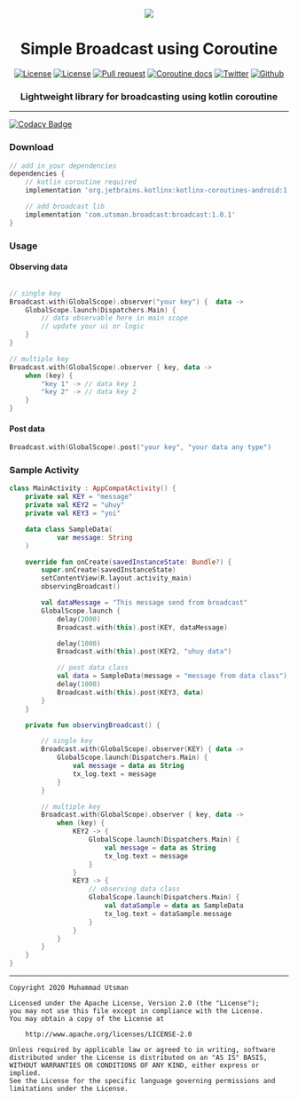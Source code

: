 <p align="center">
  <img src="https://images.unsplash.com/photo-1550935114-99de2f488f47?ixlib=rb-1.2.1&ixid=eyJhcHBfaWQiOjEyMDd9&auto=format&fit=crop&w=800&q=80"/>
</p>

<h1 align="center">Simple Broadcast using Coroutine</h1>
<p align="center">
  <a href="LICENSE"><img alt="License" src="https://img.shields.io/badge/License-Apache%202.0-blue.svg"></a>
  <a href="https://bintray.com/kucingapes/utsman/com.utsman.broadcast/_latestVersion"><img alt="License" src="https://api.bintray.com/packages/kucingapes/utsman/com.utsman.broadcast/images/download.svg"></a>
  <a href="https://github.com/utsmannn/coroutine-broadcast/pulls"><img alt="Pull request" src="https://img.shields.io/badge/PRs-welcome-brightgreen.svg?style=flat"></a>
  <a href="https://kotlinlang.org/docs/reference/coroutines-overview.html"><img alt="Coroutine docs" src="https://img.shields.io/badge/Kotlin-Coroutine-blue?logo=kotlin&style=flat"></a>
  <a href="https://twitter.com/utsmannn"><img alt="Twitter" src="https://img.shields.io/twitter/follow/utsmannn"></a>
  <a href="https://github.com/utsmannn"><img alt="Github" src="https://img.shields.io/github/followers/utsmannn?label=follow&style=social"></a>
  <h3 align="center">Lightweight library for broadcasting using kotlin coroutine</h3>
</p>

---

[![Codacy Badge](https://api.codacy.com/project/badge/Grade/dd698d25d031408195d4aa21cf629cbb)](https://app.codacy.com/manual/utsmannn/coroutine-broadcast?utm_source=github.com&utm_medium=referral&utm_content=utsmannn/coroutine-broadcast&utm_campaign=Badge_Grade_Dashboard)

### Download
```groovy
// add in your dependencies
dependencies {
    // kotlin coroutine required
    implementation 'org.jetbrains.kotlinx:kotlinx-coroutines-android:1.3.8'

    // add broadcast lib
    implementation 'com.utsman.broadcast:broadcast:1.0.1'
}
```

### Usage
#### Observing data
```kotlin

// single key
Broadcast.with(GlobalScope).observer("your key") {  data ->
    GlobalScope.launch(Dispatchers.Main) {
        // data observable here in main scope
        // update your ui or logic
    }
}

// multiple key
Broadcast.with(GlobalScope).observer { key, data ->
    when (key) {
        "key 1" -> // data key 1
        "key 2" -> // data key 2
    }
}
```

#### Post data
```kotlin
Broadcast.with(GlobalScope).post("your key", "your data any type")
````

### Sample Activity
```kotlin
class MainActivity : AppCompatActivity() {
    private val KEY = "message"
    private val KEY2 = "uhuy"
    private val KEY3 = "yoi"

    data class SampleData(
            var message: String
    )

    override fun onCreate(savedInstanceState: Bundle?) {
        super.onCreate(savedInstanceState)
        setContentView(R.layout.activity_main)
        observingBroadcast()

        val dataMessage = "This message send from broadcast"
        GlobalScope.launch {
            delay(2000)
            Broadcast.with(this).post(KEY, dataMessage)

            delay(1000)
            Broadcast.with(this).post(KEY2, "uhuy data")

            // post data class
            val data = SampleData(message = "message from data class")
            delay(1000)
            Broadcast.with(this).post(KEY3, data)
        }
    }

    private fun observingBroadcast() {

        // single key
        Broadcast.with(GlobalScope).observer(KEY) { data ->
            GlobalScope.launch(Dispatchers.Main) {
                val message = data as String
                tx_log.text = message
            }
        }

        // multiple key
        Broadcast.with(GlobalScope).observer { key, data ->
            when (key) {
                KEY2 -> {
                    GlobalScope.launch(Dispatchers.Main) {
                        val message = data as String
                        tx_log.text = message
                    }
                }
                KEY3 -> {
                    // observing data class
                    GlobalScope.launch(Dispatchers.Main) {
                        val dataSample = data as SampleData
                        tx_log.text = dataSample.message
                    }
                }
            }
        }
    }
}
```

---
```
Copyright 2020 Muhammad Utsman

Licensed under the Apache License, Version 2.0 (the "License");
you may not use this file except in compliance with the License.
You may obtain a copy of the License at

    http://www.apache.org/licenses/LICENSE-2.0

Unless required by applicable law or agreed to in writing, software
distributed under the License is distributed on an "AS IS" BASIS,
WITHOUT WARRANTIES OR CONDITIONS OF ANY KIND, either express or implied.
See the License for the specific language governing permissions and
limitations under the License.
```